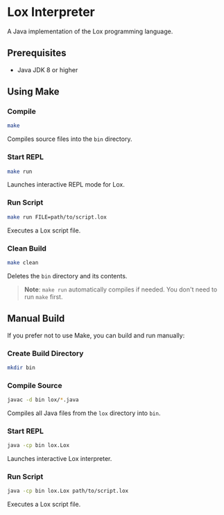 # Lox Interpreter

A Java implementation of the Lox programming language.

## Prerequisites

- Java JDK 8 or higher

## Using Make

### Compile

```bash
make
```

Compiles source files into the `bin` directory.

### Start REPL

```bash
make run
```

Launches interactive REPL mode for Lox.

### Run Script

```bash
make run FILE=path/to/script.lox
```

Executes a Lox script file.

### Clean Build

```bash
make clean
```

Deletes the `bin` directory and its contents.

> **Note**: `make run` automatically compiles if needed. You don't need to run `make` first.

## Manual Build

If you prefer not to use Make, you can build and run manually:

### Create Build Directory

```bash
mkdir bin
```

### Compile Source

```bash
javac -d bin lox/*.java
```

Compiles all Java files from the `lox` directory into `bin`.

### Start REPL

```bash
java -cp bin lox.Lox
```

Launches interactive Lox interpreter.

### Run Script

```bash
java -cp bin lox.Lox path/to/script.lox
```

Executes a Lox script file.
